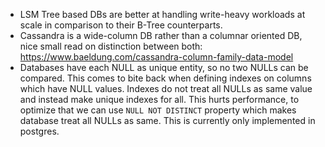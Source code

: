 - LSM Tree based DBs are better at handling write-heavy workloads at scale in comparison to their B-Tree counterparts.
- Cassandra is a wide-column DB rather than a columnar oriented DB, nice small read on distinction between both: https://www.baeldung.com/cassandra-column-family-data-model
- Databases have each NULL as unique entity, so no two NULLs can be compared. This comes to bite back when defining indexes on columns which have NULL values. Indexes do not treat all NULLs as same value and instead make unique indexes for all. This hurts performance, to optimize that we can use `NULL NOT DISTINCT` property which makes database treat all NULLs as same. This is currently only implemented in postgres.